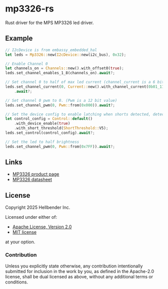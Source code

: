 # mp3326-rs

Rust driver for the MPS MP3326 led driver.

## Example
```rust
// I2cDevice is from embassy_embedded_hal
let leds = Mp3326::new(I2cDevice::new(i2c_bus), 0x32);

// Enable Channel 0
let channels_on = Channels::new().with_offset0(true);
leds.set_channel_enables_1_8(channels_on).await?;

// Set channel 0 to half of max led current (channel_current is a 6 bit value)
leds.set_channel_current(0, Current::new().with_channel_current(0b01_1111))
    .await?;

// Set channel 0 pwm to 0. (Pwm is a 12 bit value)
leds.set_channel_pwm(0, Pwm::from(0x000)).await?;

// Set the device config to enable latching when shorts detected, detection threshold at 5V
let control_config = Control::default()
    .with_device_enable(true)
    .with_short_threshold(ShortThreshold::V5);
leds.set_control(control_config).await?;

// Set the led to half brightness
leds.set_channel_pwm(0, Pwm::from(0x7FF)).await?;
```

## Links

- [MP3326 product page](https://www.monolithicpower.com/en/mp3326.html)
- [MP3326 datasheet](https://www.monolithicpower.com/en/documentview/productdocument/index/version/2/document_type/Datasheet/lang/en/sku/MP3326GR/document_id/9567/)

## License

Copyright 2025 Hellbender Inc.

Licensed under either of:

- [Apache License, Version 2.0](http://www.apache.org/licenses/LICENSE-2.0)
- [MIT license](http://opensource.org/licenses/MIT)

at your option.

### Contribution
Unless you explicitly state otherwise, any contribution intentionally submitted for inclusion in the work by you, as defined in the Apache-2.0 license, shall be dual licensed as above, without any additional terms or conditions.
